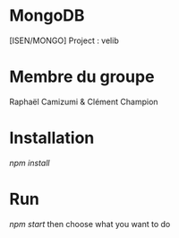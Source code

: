 # MongoDB
[ISEN/MONGO] Project : velib

# Membre du groupe
Raphaël Camizumi &
Clément Champion

# Installation
_npm install_

# Run
_npm start_ then choose what you want to do

